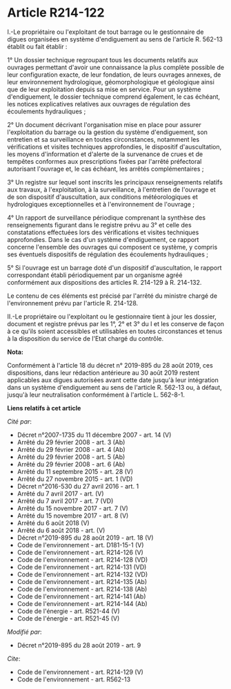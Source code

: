 # Article R214-122

I.-Le propriétaire ou l'exploitant de tout barrage ou le gestionnaire de digues organisées en système d'endiguement au sens
de l'article R. 562-13 établit ou fait établir : 

1° Un dossier technique regroupant tous les documents relatifs aux ouvrages permettant d'avoir une connaissance la plus
complète possible de leur configuration exacte, de leur fondation, de leurs ouvrages annexes, de leur environnement
hydrologique, géomorphologique et géologique ainsi que de leur exploitation depuis sa mise en service. Pour un système
d'endiguement, le dossier technique comprend également, le cas échéant, les notices explicatives relatives aux ouvrages de
régulation des écoulements hydrauliques ; 

2° Un document décrivant l'organisation mise en place pour assurer l'exploitation du barrage ou la gestion du système
d'endiguement, son entretien et sa surveillance en toutes circonstances, notamment les vérifications et visites techniques
approfondies, le dispositif d'auscultation, les moyens d'information et d'alerte de la survenance de crues et de tempêtes
conformes aux prescriptions fixées par l'arrêté préfectoral autorisant l'ouvrage et, le cas échéant, les arrêtés
complémentaires ; 

3° Un registre sur lequel sont inscrits les principaux renseignements relatifs aux travaux, à l'exploitation, à la
surveillance, à l'entretien de l'ouvrage et de son dispositif d'auscultation, aux conditions météorologiques et hydrologiques
exceptionnelles et à l'environnement de l'ouvrage ; 

4° Un rapport de surveillance périodique comprenant la synthèse des renseignements figurant dans le registre prévu au 3° et
celle des constatations effectuées lors des vérifications et visites techniques approfondies. Dans le cas d'un système
d'endiguement, ce rapport concerne l'ensemble des ouvrages qui composent ce système, y compris ses éventuels dispositifs de
régulation des écoulements hydrauliques ; 

5° Si l'ouvrage est un barrage doté d'un dispositif d'auscultation, le rapport correspondant établi périodiquement par un
organisme agréé conformément aux dispositions des articles R. 214-129 à R. 214-132. 

Le contenu de ces éléments est précisé par l'arrêté du ministre chargé de l'environnement prévu par l'article R. 214-128. 

II.-Le propriétaire ou l'exploitant ou le gestionnaire tient à jour les dossier, document et registre prévus par les 1°, 2°
et 3° du I et les conserve de façon à ce qu'ils soient accessibles et utilisables en toutes circonstances et tenus à la
disposition du service de l'Etat chargé du contrôle.

**Nota:**

Conformément à l'article 18 du décret n° 2019-895 du 28 août 2019, ces dispositions, dans leur rédaction antérieure au 30
août 2019 restent applicables aux digues autorisées avant cette date jusqu'à leur intégration dans un système d'endiguement
au sens de l'article R. 562-13 ou, à défaut, jusqu'à leur neutralisation conformément à l'article L. 562-8-1.

**Liens relatifs à cet article**

_Cité par_:

  - Décret n°2007-1735 du 11 décembre 2007 - art. 14 (V)
  - Arrêté du 29 février 2008 - art. 3 (Ab)
  - Arrêté du 29 février 2008 - art. 4 (Ab)
  - Arrêté du 29 février 2008 - art. 5 (Ab)
  - Arrêté du 29 février 2008 - art. 6 (Ab)
  - Arrêté du 11 septembre 2015 - art. 28 (V)
  - Arrêté du 27 novembre 2015 - art. 1 (VD)
  - Décret n°2016-530 du 27 avril 2016 - art. 1
  - Arrêté du 7 avril 2017 - art. (V)
  - Arrêté du 7 avril 2017 - art. 7 (VD)
  - Arrêté du 15 novembre 2017 - art. 7 (V)
  - Arrêté du 15 novembre 2017 - art. 8 (V)
  - Arrêté du 6 août 2018 (V)
  - Arrêté du 6 août 2018 - art. (V)
  - Décret n°2019-895 du 28 août 2019 - art. 18 (V)
  - Code de l'environnement - art. D181-15-1 (V)
  - Code de l'environnement - art. R214-126 (V)
  - Code de l'environnement - art. R214-128 (VD)
  - Code de l'environnement - art. R214-131 (VD)
  - Code de l'environnement - art. R214-132 (VD)
  - Code de l'environnement - art. R214-135 (Ab)
  - Code de l'environnement - art. R214-138 (Ab)
  - Code de l'environnement - art. R214-141 (Ab)
  - Code de l'environnement - art. R214-144 (Ab)
  - Code de l'énergie - art. R521-44 (V)
  - Code de l'énergie - art. R521-45 (V)

_Modifié par_:

  - Décret n°2019-895 du 28 août 2019 - art. 9

_Cite_:

  - Code de l'environnement - art. R214-129 (V)
  - Code de l'environnement - art. R562-13
